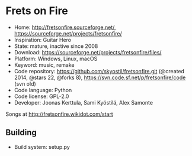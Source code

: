 # Frets on Fire

- Home: http://fretsonfire.sourceforge.net/, https://sourceforge.net/projects/fretsonfire/
- Inspiration: Guitar Hero
- State: mature, inactive since 2008
- Download: https://sourceforge.net/projects/fretsonfire/files/
- Platform: Windows, Linux, macOS
- Keyword: music, remake
- Code repository: https://github.com/skyostil/fretsonfire.git (@created 2014, @stars 22, @forks 8), https://svn.code.sf.net/p/fretsonfire/code (svn old)
- Code language: Python
- Code license: GPL-2.0
- Developer: Joonas Kerttula, Sami Kyöstilä, Alex Samonte

Songs at http://fretsonfire.wikidot.com/start

## Building

- Build system: setup.py
